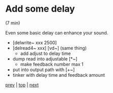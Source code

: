 # Add some delay
(7 min)

Even some basic delay can enhance your sound.

* [delwrite~ xxx 2500]
* [delread4~ xxx] [vd~] (same thing)
  * add adjust to delay time
* dump read into adjustable [*~]
  * make feedback number max 1
* put into output path with [+~]
* tinker with delay time and feedback amount

[prev](../07_Enough_already_more_noises/) |
[top](https://github.com/breedx2/strangeloop_2019_pd_workshop) |
[next](../09_Filtered_noise/) 
